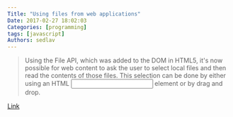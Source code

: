 ```yaml
---
Title: "Using files from web applications"
Date: 2017-02-27 18:02:03
Categories: [programming]
tags: [javascript]
Authors: sedlav
---
```


> Using the File API, which was added to the DOM in HTML5, it's now possible for web content to ask the user to select local files and then read the contents of those files. This selection can be done by either using an HTML <input> element or by drag and drop.

[Link](https://developer.mozilla.org/en-US/docs/Using_files_from_web_applications)
